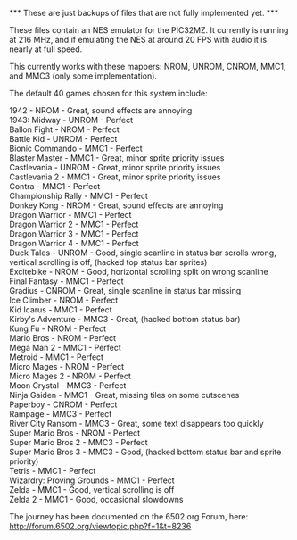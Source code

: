 *** These are just backups of files that are not fully implemented yet. ***

These files contain an NES emulator for the PIC32MZ.  It currently is running at 216 MHz, and if emulating the NES at around 20 FPS with audio it is nearly at full speed.

This currently works with these mappers: NROM, UNROM, CNROM, MMC1, and MMC3 (only some implementation).

The default 40 games chosen for this system include:

1942 - NROM - Great, sound effects are annoying<br>
1943: Midway - UNROM - Perfect<br>
Ballon Fight - NROM - Perfect<br>
Battle Kid - UNROM - Perfect<br>
Bionic Commando - MMC1 - Perfect<br>
Blaster Master - MMC1 - Great, minor sprite priority issues<br>
Castlevania - UNROM - Great, minor sprite priority issues<br>
Castlevania 2 - MMC1 - Great, minor sprite priority issues<br>
Contra - MMC1 - Perfect<br>
Championship Rally - MMC1 - Perfect<br>
Donkey Kong - NROM - Great, sound effects are annoying<br>
Dragon Warrior - MMC1 - Perfect<br>
Dragon Warrior 2 - MMC1 - Perfect<br>
Dragon Warrior 3 - MMC1 - Perfect<br>
Dragon Warrior 4 - MMC1 - Perfect<br>
Duck Tales - UNROM - Good, single scanline in status bar scrolls wrong, vertical scrolling is off, (hacked top status bar sprites)<br>
Excitebike - NROM - Good, horizontal scrolling split on wrong scanline<br>
Final Fantasy - MMC1 - Perfect<br>
Gradius - CNROM - Great, single scanline in status bar missing<br>
Ice Climber - NROM - Perfect<br>
Kid Icarus - MMC1 - Perfect<br>
Kirby's Adventure - MMC3 - Great, (hacked bottom status bar)<br>
Kung Fu - NROM - Perfect<br>
Mario Bros - NROM - Perfect<br>
Mega Man 2 - MMC1 - Perfect<br>
Metroid - MMC1 - Perfect<br>
Micro Mages - NROM - Perfect<br>
Micro Mages 2 - NROM - Perfect<br>
Moon Crystal - MMC3 - Perfect<br>
Ninja Gaiden - MMC1 - Great, missing tiles on some cutscenes<br>
Paperboy - CNROM - Perfect<br>
Rampage - MMC3 - Perfect<br>
River City Ransom - MMC3 - Great, some text disappears too quickly<br>
Super Mario Bros - NROM - Perfect<br>
Super Mario Bros 2 - MMC3 - Perfect<br>
Super Mario Bros 3 - MMC3 - Good, (hacked bottom status bar and sprite priority)<br>
Tetris - MMC1 - Perfect<br>
Wizardry: Proving Grounds - MMC1 - Perfect<br>
Zelda - MMC1 - Good, vertical scrolling is off<br>
Zelda 2 - MMC1 - Good, occasional slowdowns<br>

The journey has been documented on the 6502.org Forum, here: http://forum.6502.org/viewtopic.php?f=1&t=8236


